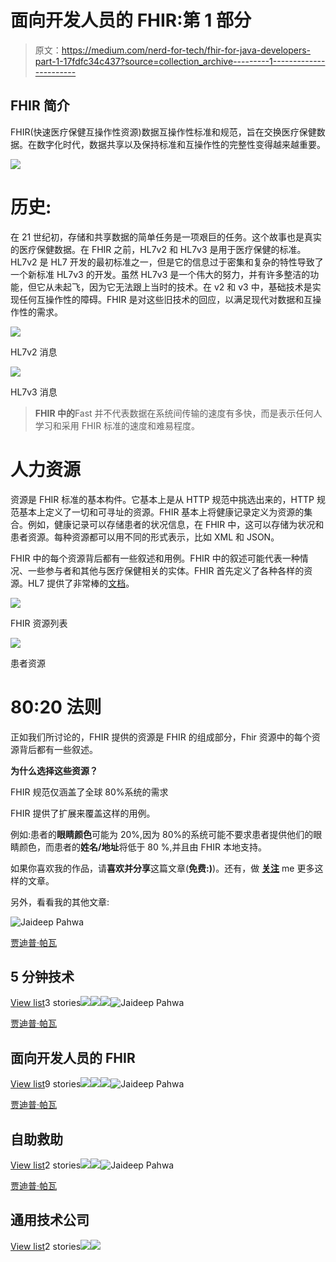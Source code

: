 # 面向开发人员的 FHIR:第 1 部分

> 原文：<https://medium.com/nerd-for-tech/fhir-for-java-developers-part-1-17fdfc34c437?source=collection_archive---------1----------------------->

## **FHIR 简介**

FHIR(快速医疗保健互操作性资源)数据互操作性标准和规范，旨在交换医疗保健数据。在数字化时代，数据共享以及保持标准和互操作性的完整性变得越来越重要。

![](img/46c018dbd0c5961075f8178569689910.png)

# 历史:

在 21 世纪初，存储和共享数据的简单任务是一项艰巨的任务。这个故事也是真实的医疗保健数据。在 FHIR 之前，HL7v2 和 HL7v3 是用于医疗保健的标准。HL7v2 是 HL7 开发的最初标准之一，但是它的信息过于密集和复杂的特性导致了一个新标准 HL7v3 的开发。虽然 HL7v3 是一个伟大的努力，并有许多整洁的功能，但它从未起飞，因为它无法跟上当时的技术。在 v2 和 v3 中，基础技术是实现任何互操作性的障碍。FHIR 是对这些旧技术的回应，以满足现代对数据和互操作性的需求。

![](img/4a5fd6cffb1a8b8da7fe5a7ff4d55fc2.png)

HL7v2 消息

![](img/ac6ca0837969a090de90c1f5a0bf5604.png)

HL7v3 消息

> **FHIR 中的**Fast 并不代表数据在系统间传输的速度有多快，而是表示任何人学习和采用 FHIR 标准的速度和难易程度。

# 人力资源

资源是 FHIR 标准的基本构件。它基本上是从 HTTP 规范中挑选出来的，HTTP 规范基本上定义了一切和可寻址的资源。FHIR 基本上将健康记录定义为资源的集合。例如，健康记录可以存储患者的状况信息，在 FHIR 中，这可以存储为状况和患者资源。每种资源都可以用不同的形式表示，比如 XML 和 JSON。

FHIR 中的每个资源背后都有一些叙述和用例。FHIR 中的叙述可能代表一种情况、一些参与者和其他与医疗保健相关的实体。FHIR 首先定义了各种各样的资源。HL7 提供了非常棒的[文档](https://www.hl7.org/fhir/resourcelist.html)。

![](img/c370e971940566ad931cfa321ee84e76.png)

FHIR 资源列表

![](img/3011240b0bb20904a3f29d30f1a8111e.png)

患者资源

# 80:20 法则

正如我们所讨论的，FHIR 提供的资源是 FHIR 的组成部分，Fhir 资源中的每个资源背后都有一些叙述。

**为什么选择这些资源？**

FHIR 规范仅涵盖了全球 80%系统的需求

FHIR 提供了扩展来覆盖这样的用例。

例如:患者的**眼睛颜色**可能为 20%,因为 80%的系统可能不要求患者提供他们的眼睛颜色，而患者的**姓名/地址**将低于 80 %,并且由 FHIR 本地支持。

如果你喜欢我的作品，请**喜欢并分享**这篇文章(**免费:)**)。还有，做 [**关注**](/@jaideeppahwa1) me 更多这样的文章。

另外，看看我的其他文章:

![Jaideep Pahwa](img/8ecddd40c56ab22f8d22e46eb84085dc.png)

[贾迪普·帕瓦](/@jaideeppahwa1?source=post_page-----17fdfc34c437--------------------------------)

## 5 分钟技术

[View list](/@jaideeppahwa1/list/5-minutes-tech-c6f26ea4a89c?source=post_page-----17fdfc34c437--------------------------------)3 stories![](img/44b836fb056b352b71d24d80ea5dae58.png)![](img/1640460e6964a54b2ef94838a37070c2.png)![](img/ad1109593cd4318caaf0ebf73bd2b541.png)![Jaideep Pahwa](img/8ecddd40c56ab22f8d22e46eb84085dc.png)

[贾迪普·帕瓦](/@jaideeppahwa1?source=post_page-----17fdfc34c437--------------------------------)

## 面向开发人员的 FHIR

[View list](/@jaideeppahwa1/list/fhir-for-developers-ea551cc4840c?source=post_page-----17fdfc34c437--------------------------------)9 stories![](img/69baf9af856005b059eaa2afda58633e.png)![](img/860b5ffbe20ce4d7ca2a6e8868e3c31c.png)![](img/f911695f9a806c105eff8fac3966ba3e.png)![Jaideep Pahwa](img/8ecddd40c56ab22f8d22e46eb84085dc.png)

[贾迪普·帕瓦](/@jaideeppahwa1?source=post_page-----17fdfc34c437--------------------------------)

## 自助救助

[View list](/@jaideeppahwa1/list/self-help-942c66816c1d?source=post_page-----17fdfc34c437--------------------------------)2 stories![](img/1caa702bb1ef13ea85dc5b3eab487300.png)![](img/f605fd6dc16d796d47f5ca4ed1a54278.png)![Jaideep Pahwa](img/8ecddd40c56ab22f8d22e46eb84085dc.png)

[贾迪普·帕瓦](/@jaideeppahwa1?source=post_page-----17fdfc34c437--------------------------------)

## 通用技术公司

[View list](/@jaideeppahwa1/list/general-tech-e702a6db69b5?source=post_page-----17fdfc34c437--------------------------------)2 stories![](img/818dc6544d8e4d29e50db65eca07f935.png)![](img/c5e98c5b77b4b3cbf5e77f309ce76a95.png)
